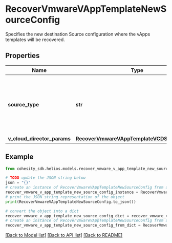# RecoverVmwareVAppTemplateNewSourceConfig

Specifies the new destination Source configuration where the vApps templates will be recovered.

## Properties

Name | Type | Description | Notes
------------ | ------------- | ------------- | -------------
**source_type** | **str** | Specifies the type of VMware source to which the vApp templatess are being restored. | 
**v_cloud_director_params** | [**RecoverVmwareVAppTemplateVCDSourceConfig**](RecoverVmwareVAppTemplateVCDSourceConfig.md) |  | [optional] 

## Example

```python
from cohesity_sdk.helios.models.recover_vmware_v_app_template_new_source_config import RecoverVmwareVAppTemplateNewSourceConfig

# TODO update the JSON string below
json = "{}"
# create an instance of RecoverVmwareVAppTemplateNewSourceConfig from a JSON string
recover_vmware_v_app_template_new_source_config_instance = RecoverVmwareVAppTemplateNewSourceConfig.from_json(json)
# print the JSON string representation of the object
print(RecoverVmwareVAppTemplateNewSourceConfig.to_json())

# convert the object into a dict
recover_vmware_v_app_template_new_source_config_dict = recover_vmware_v_app_template_new_source_config_instance.to_dict()
# create an instance of RecoverVmwareVAppTemplateNewSourceConfig from a dict
recover_vmware_v_app_template_new_source_config_from_dict = RecoverVmwareVAppTemplateNewSourceConfig.from_dict(recover_vmware_v_app_template_new_source_config_dict)
```
[[Back to Model list]](../README.md#documentation-for-models) [[Back to API list]](../README.md#documentation-for-api-endpoints) [[Back to README]](../README.md)


